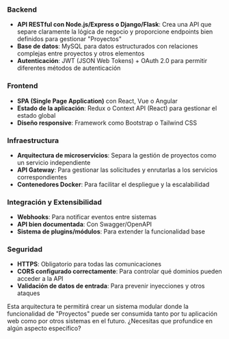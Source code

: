 ### Backend
- **API RESTful con Node.js/Express o Django/Flask**: Crea una API que separe claramente la lógica de negocio y proporcione endpoints bien definidos para gestionar "Proyectos"
- **Base de datos**: MySQL para datos estructurados con relaciones complejas entre proyectos y otros elementos
- **Autenticación**: JWT (JSON Web Tokens) + OAuth 2.0 para permitir diferentes métodos de autenticación

### Frontend
- **SPA (Single Page Application)** con React, Vue o Angular
- **Estado de la aplicación**: Redux o Context API (React) para gestionar el estado global
- **Diseño responsive**: Framework como Bootstrap o Tailwind CSS

### Infraestructura
- **Arquitectura de microservicios**: Separa la gestión de proyectos como un servicio independiente
- **API Gateway**: Para gestionar las solicitudes y enrutarlas a los servicios correspondientes
- **Contenedores Docker**: Para facilitar el despliegue y la escalabilidad

### Integración y Extensibilidad
- **Webhooks**: Para notificar eventos entre sistemas
- **API bien documentada**: Con Swagger/OpenAPI
- **Sistema de plugins/módulos**: Para extender la funcionalidad base

### Seguridad
- **HTTPS**: Obligatorio para todas las comunicaciones
- **CORS configurado correctamente**: Para controlar qué dominios pueden acceder a la API
- **Validación de datos de entrada**: Para prevenir inyecciones y otros ataques

Esta arquitectura te permitirá crear un sistema modular donde la funcionalidad de "Proyectos" puede ser consumida tanto por tu aplicación web como por otros sistemas en el futuro. ¿Necesitas que profundice en algún aspecto específico?